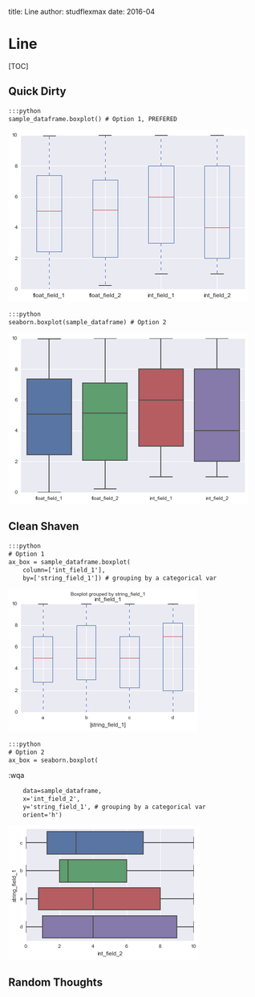 title: Line
author: studflexmax
date: 2016-04

# Line


[TOC]


## Quick Dirty

    :::python
    sample_dataframe.boxplot() # Option 1, PREFERED
![boxplot option 1](/static/img/boxplot_1.png)

    :::python
    seaborn.boxplot(sample_dataframe) # Option 2
![boxplot option 2](/static/img/boxplot_2.png)


## Clean Shaven

    :::python
    # Option 1
    ax_box = sample_dataframe.boxplot(
        column=['int_field_1'],
        by=['string_field_1']) # grouping by a categorical var
![boxplot option 3](/static/img/boxplot_3.png)


    :::python
    # Option 2
    ax_box = seaborn.boxplot(
:wqa

        data=sample_dataframe,
        x='int_field_2',
        y='string_field_1', # grouping by a categorical var
        orient='h')
![boxplot option 4](/static/img/boxplot_4.png)


## Random Thoughts

